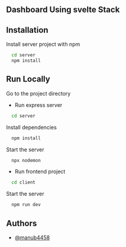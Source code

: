 
## **Dashboard Using svelte Stack**



## **Installation**



Install server project with npm

```bash
  cd server
  npm install
```
## **Run Locally**

Go to the project directory


- Run express server

```bash
  cd server
```

Install dependencies

```bash
  npm install
```

Start the server

```bash
  npx nodemon
```

- Run frontend project

```bash
  cd client
```



Start the server

```bash
  npm run dev
```


## **Authors**

- [@manub4458](https://github.com/manub4458)

